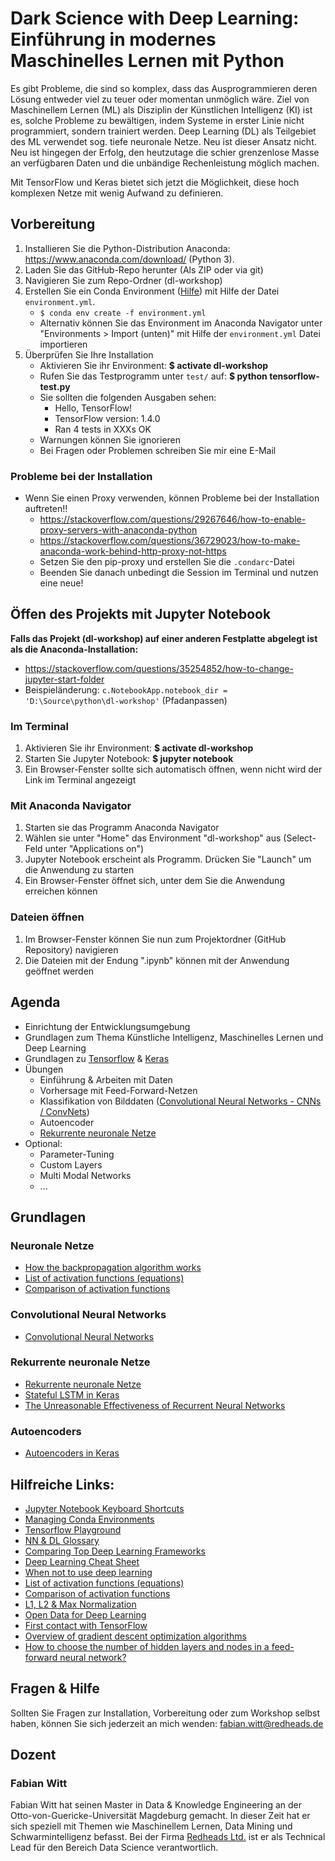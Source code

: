 # Dark Science with Deep Learning: Einführung in modernes Maschinelles Lernen mit Python
Es gibt Probleme, die sind so komplex, dass das Ausprogrammieren deren Lösung entweder viel zu teuer oder momentan unmöglich wäre.
Ziel von Maschinellem Lernen (ML) als Disziplin der Künstlichen Intelligenz (KI) ist es, solche Probleme zu bewältigen, indem Systeme in erster Linie nicht programmiert, sondern trainiert werden.
Deep Learning (DL) als Teilgebiet des ML verwendet sog. tiefe neuronale Netze.
Neu ist dieser Ansatz nicht.
Neu ist hingegen der Erfolg, den heutzutage die schier grenzenlose Masse an verfügbaren Daten und die unbändige Rechenleistung möglich machen.

Mit TensorFlow und Keras bietet sich jetzt die Möglichkeit, diese hoch komplexen Netze mit wenig Aufwand zu definieren.

## Vorbereitung

1. Installieren Sie die Python-Distribution Anaconda: https://www.anaconda.com/download/ (Python 3).
2. Laden Sie das GitHub-Repo herunter (Als ZIP oder via git)
3. Navigieren Sie zum Repo-Ordner (dl-workshop)
4. Erstellen Sie ein Conda Environment ([Hilfe](https://conda.io/docs/using/envs.html)) mit Hilfe der Datei `environment.yml`.
    * `$ conda env create -f environment.yml`
    * Alternativ können Sie das Environment im Anaconda Navigator unter "Environments > Import (unten)" mit Hilfe der `environment.yml` Datei importieren
5. Überprüfen Sie Ihre Installation
    * Aktivieren Sie ihr Environment: **$ activate dl-workshop**
    * Rufen Sie das Testprogramm unter `test/` auf: **$ python tensorflow-test.py**
    * Sie sollten die folgenden Ausgaben sehen: 
        * Hello, TensorFlow!
        * TensorFlow version: 1.4.0
        * Ran 4 tests in XXXs OK
    * Warnungen können Sie ignorieren
    * Bei Fragen oder Problemen schreiben Sie mir eine E-Mail

### Probleme bei der Installation 
* Wenn Sie einen Proxy verwenden, können Probleme bei der Installation auftreten!!
   * https://stackoverflow.com/questions/29267646/how-to-enable-proxy-servers-with-anaconda-python
   * https://stackoverflow.com/questions/36729023/how-to-make-anaconda-work-behind-http-proxy-not-https
   * Setzen Sie den pip-proxy und erstellen Sie die `.condarc`-Datei
   * Beenden Sie danach unbedingt die Session im Terminal und nutzen eine neue!
    
## Öffen des Projekts mit Jupyter Notebook

**Falls das Projekt (dl-workshop) auf einer anderen Festplatte abgelegt ist als die Anaconda-Installation:**
* https://stackoverflow.com/questions/35254852/how-to-change-jupyter-start-folder
* Beispieländerung: `c.NotebookApp.notebook_dir = 'D:\Source\python\dl-workshop'` (Pfadanpassen)

### Im Terminal
1. Aktivieren Sie ihr Environment: **$ activate dl-workshop**
2. Starten Sie Jupyter Notebook: **$ jupyter notebook**
3. Ein Browser-Fenster sollte sich automatisch öffnen, wenn nicht wird der Link im Terminal angezeigt

### Mit Anaconda Navigator
1. Starten sie das Programm Anaconda Navigator
2. Wählen sie unter "Home" das Environment "dl-workshop" aus (Select-Feld unter "Applications on")
3. Jupyter Notebook erscheint als Programm. Drücken Sie "Launch" um die Anwendung zu starten
4. Ein Browser-Fenster öffnet sich, unter dem Sie die Anwendung erreichen können

### Dateien öffnen
1. Im Browser-Fenster können Sie nun zum Projektordner (GitHub Repository) navigieren
2. Die Dateien mit der Endung ".ipynb" können mit der Anwendung geöffnet werden
    
## Agenda
* Einrichtung der Entwicklungsumgebung
* Grundlagen zum Thema Künstliche Intelligenz, Maschinelles Lernen und Deep Learning
* Grundlagen zu [Tensorflow](https://www.tensorflow.org/) & [Keras](https://keras.io/)
* Übungen
   * Einführung & Arbeiten mit Daten
   * Vorhersage mit Feed-Forward-Netzen
   * Klassifikation von Bilddaten ([Convolutional Neural Networks - CNNs / ConvNets](http://cs231n.github.io/convolutional-networks/))
   * Autoencoder
   * [Rekurrente neuronale Netze](http://colah.github.io/posts/2015-08-Understanding-LSTMs/)
* Optional:
   * Parameter-Tuning
   * Custom Layers
   * Multi Modal Networks
   * ...

## Grundlagen
### Neuronale Netze
* [How the backpropagation algorithm works](http://neuralnetworksanddeeplearning.com/chap2.html)
* [List of activation functions (equations)](https://stats.stackexchange.com/questions/154879/a-list-of-cost-functions-used-in-neural-networks-alongside-applications)
* [Comparison of activation functions](https://en.wikipedia.org/wiki/Activation_function)

### Convolutional Neural Networks
* [Convolutional Neural Networks](http://cs231n.github.io/convolutional-networks/)

### Rekurrente neuronale Netze
* [Rekurrente neuronale Netze](http://colah.github.io/posts/2015-08-Understanding-LSTMs/)
* [Stateful LSTM in Keras](http://philipperemy.github.io/keras-stateful-lstm/)
* [The Unreasonable Effectiveness of Recurrent Neural Networks](http://karpathy.github.io/2015/05/21/rnn-effectiveness/)

### Autoencoders
* [Autoencoders in Keras](https://blog.keras.io/building-autoencoders-in-keras.html)

## Hilfreiche Links:
* [Jupyter Notebook Keyboard Shortcuts](https://www.cheatography.com/weidadeyue/cheat-sheets/jupyter-notebook/)
* [Managing Conda Environments](https://conda.io/docs/using/envs.html)
* [Tensorflow Playground](http://playground.tensorflow.org/)
* [NN & DL Glossary](https://deeplearning4j.org/glossary)
* [Comparing Top Deep Learning Frameworks](https://deeplearning4j.org/compare-dl4j-torch7-pylearn)
* [Deep Learning Cheat Sheet](https://github.com/kailashahirwar/cheatsheets-ai/blob/master/PDFs/Deep%20Learning%20Cheat%20Sheet-Hacker%20Noon.pdf)
* [When not to use deep learning](http://hyperparameter.space/blog/when-not-to-use-deep-learning/)
* [List of activation functions (equations)](https://stats.stackexchange.com/questions/154879/a-list-of-cost-functions-used-in-neural-networks-alongside-applications)
* [Comparison of activation functions](https://en.wikipedia.org/wiki/Activation_function)
* [L1, L2 & Max Normalization](https://stats.stackexchange.com/questions/225564/scikit-learn-normalization-mode-l1-vs-l2-max)
* [Open Data for Deep Learning](https://deeplearning4j.org/opendata)
* [First contact with TensorFlow](http://jorditorres.org/research-teaching/tensorflow/first-contact-with-tensorflow-book/first-contact-with-tensorflow/)
* [Overview of gradient descent optimization algorithms](http://ruder.io/optimizing-gradient-descent/)
* [How to choose the number of hidden layers and nodes in a feed-forward neural network?](https://stats.stackexchange.com/questions/181/how-to-choose-the-number-of-hidden-layers-and-nodes-in-a-feedforward-neural-netw)

## Fragen & Hilfe
Sollten Sie Fragen zur Installation, Vorbereitung oder zum Workshop selbst haben, können Sie sich jederzeit an mich wenden: fabian.witt@redheads.de

## Dozent
### Fabian Witt
Fabian Witt hat seinen Master in Data & Knowledge Engineering an der Otto-von-Guericke-Universität Magdeburg gemacht. 
In dieser Zeit hat er sich speziell mit Themen wie Maschinellem Lernen, Data Mining und Schwarmintelligenz befasst.
Bei der Firma [Redheads Ltd.](https://www.redheads.de/) ist er als Technical Lead für den Bereich Data Science verantwortlich.
